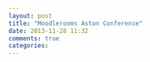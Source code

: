 ```yaml
---
layout: post
title: "Moodlerooms Aston Conference"
date: 2013-11-28 11:32
comments: true
categories: 
---
```

